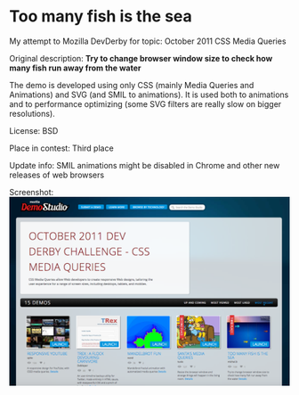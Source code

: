# Too many fish is the sea

My attempt to Mozilla DevDerby for topic: October 2011 CSS Media Queries

Original description:
**Try to change browser window size to check how many fish run away from the water**

The demo is developed using only CSS (mainly Media Queries and Animations) and SVG (and SMIL to animations). It is used both to animations and to performance optimizing (some SVG filters are really slow on bigger resolutions).

License:
BSD

Place in contest: Third place

Update info: SMIL animations might be disabled in Chrome and other new releases of web browsers

Screenshot:
![alt text](https://github.com/166-mmx/devderby-too-many-fish-in-the-sea/raw/gh-pages/devderby-screenshot.png "DevDerby screenshot")